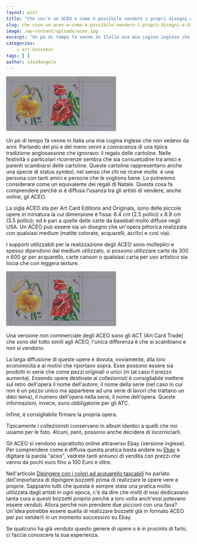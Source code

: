 ```yaml
---
layout: post
title: "Che cos'è un ACEO e come è possibile vendere i propri disegni o dipinti in modo originale"
slug: che-cose-un-aceo-e-come-e-possibile-vendere-i-propri-disegni-o-dipinti-in-modo-originale
image: /wp-content/uploads/aceo.jpg
excerpt: "Un pò di tempo fa venne in Italia una mia cugina inglese che non vedevo da anni. Parlando del più e del meno venni a conoscenza di una tipica tradizione"
categories:
    - art-business
tags: [ ]
author: sasadangelo
---
```


![aceo](/wp-content/uploads/aceo.jpg "aceo")

Un pò di tempo fa venne in Italia una mia cugina inglese che non vedevo da anni. Parlando del più e del meno venni a conoscenza di una tipica tradizione anglosassone che ignoravo: il regalo delle cartoline. Nelle festività o particolari ricorrenze sembra che sia consuetudine tra amici e parenti scambiarsi delle cartoline. Queste cartoline rappresentano anche una specie di status symbol, nel senso che chi ne riceve molte  è una persona con tanti amici e persone che le vogliono bene. Lo potremmo considerare come un equivalente dei regali di Natale. Questa cosa fa comprendere perchè si è diffusa l'usanza tra gli artisti di vendere, anche online, gli ACEO.

La sigla ACEO sta per Art Card Editions and Originals, sono delle piccole opere in miniatura la cui dimensione è fissa: 6.4 cm (2.5 pollici) x 8.9 cm (3.5 pollici); ed è pari a quelle delle carte da baseball molto diffuse negli USA. Un ACEO può essere sia un disegno che un'opera pittorica realizzata con qualsiasi medium (matite colorate, acquarelli, acrilici e così via).

I supporti utilizzabili per la realizzazione degli ACEO sono molteplici e spesso dipendono dal medium utilizzato, si possono utilizzare carte da 300 o 600 gr per acquarello, carte canson o qualsiasi carta per uso artistico sia liscia che con leggera texture.

![aceo](/wp-content/uploads/aceo.jpg "aceo")

Una versione non commerciale degli ACEO sono gli ACT (Art Card Trade) che sono del tutto simili agli ACEO, l'unica differenza è che si scambiano e non si vendono.

La larga diffusione di queste opere è dovuta, ovviamente, alla loro economicità e ai motivi che riportavo sopra. Esse possono essere sia prodotti in serie che come pezzi originali o unici (in tal caso il prezzo aumenta). Essendo opere destinate ai collezionisti è consigliabile mettere sul retro dell'opera il nome dell'autore, il nome della serie (nel caso in cui non è un pezzo unico ma appartiene ad una serie di lavori che trattano un dato tema), il numero dell'opera nella serie, il nome dell'opera. Queste informazioni, invece, sono obbligatorie per gli ATC.

Infine, è consigliabile firmare la propria opera.

Tipicamente i collezionisti conservano in album identici a quelli che noi usiamo per le foto. Alcuni, però, possono anche decidere di incorniciarli.

Gli ACEO si vendono soprattutto online attraverso Ebay (versione inglese). Per comprendere come è diffusa questa pratica basta andare su [Ebay](http://www.ebay.com/sch/?_from=R40&_trksid=m38&_nkw=aceo&_sacat=See-All-Categories) e digitare la parola "aceo", vedrete tanti annunci di vendita con prezzi che vanno da pochi euro fino a 100 Euro e oltre.

Nell'articolo [Dipingere con i colori ad acquarello tascabili](http://www.disegnoepittura.it/dipingere-colori-acquarello-tascabili/) ho parlato dell'importanza di dipingere bozzetti prima di realizzare le opere vere e proprie. Sappiamo tutti che questa è sempre stata una pratica molto utilizzata dagli artisti in ogni epoca, c'è da dire che molti di essi dedicavano tanta cura a questi bozzetti proprio perchè a loro volta anch'essi potevano essere venduti. Allora perchè non prendere due piccioni con una fava? Un'idea potrebbe essere quella di realizzare bozzetti già in formato ACEO per poi venderli in un momento successivo su Ebay.

Se qualcuno ha già venduto questo genere di opere o è in procinto di farlo, ci faccia conoscere la sua esperienza.
